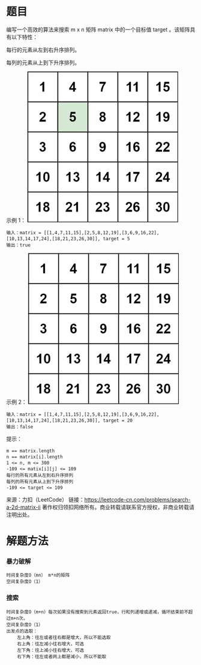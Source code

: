 # 题目
编写一个高效的算法来搜索 m x n 矩阵 matrix 中的一个目标值 target 。该矩阵具有以下特性：

每行的元素从左到右升序排列。

每列的元素从上到下升序排列。


示例 1：
![img.png](img.png)

    输入：matrix = [[1,4,7,11,15],[2,5,8,12,19],[3,6,9,16,22],[10,13,14,17,24],[18,21,23,26,30]], target = 5
    输出：true
示例 2：
![img_1.png](img_1.png)

    输入：matrix = [[1,4,7,11,15],[2,5,8,12,19],[3,6,9,16,22],[10,13,14,17,24],[18,21,23,26,30]], target = 20
    输出：false


提示：

    m == matrix.length
    n == matrix[i].length
    1 <= n, m <= 300
    -109 <= matix[i][j] <= 109
    每行的所有元素从左到右升序排列
    每列的所有元素从上到下升序排列
    -109 <= target <= 109

来源：力扣（LeetCode）
链接：https://leetcode-cn.com/problems/search-a-2d-matrix-ii
著作权归领扣网络所有。商业转载请联系官方授权，非商业转载请注明出处。

# 解题方法
### 暴力破解
    时间复杂度O（mn） m*n的矩阵
    空间复杂度O（1）
### 搜索
    时间复杂度O（m+n）每次如果没有搜索到元素返回true，行和列递增或递减，循环结束前不超过m+n次。
    空间复杂度O（1）
    出发点的选取： 
        左上角：往左或者往右都是增大，所以不能选取
        右上角：往左减小往右增大，可选
        左下角：往上减小往右增大，可选
        右下角：往左或者网上都是减小，所以不能取
